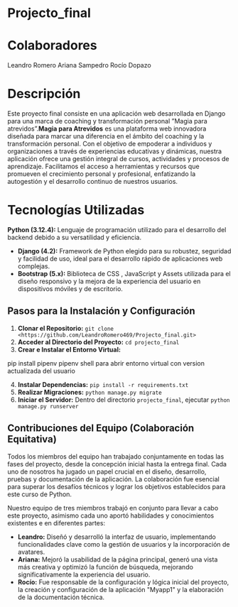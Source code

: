# Projecto_final

# Colaboradores #
Leandro Romero
Ariana Sampedro
Rocío Dopazo

# Descripción #

Este proyecto final consiste en una aplicación web desarrollada en Django para una marca de coaching y transformación personal ”Magia para atrevidos”.**Magia para Atrevidos** es una plataforma web innovadora diseñada para marcar una diferencia en el ámbito del coaching y la transformación personal. Con el objetivo de empoderar a individuos y organizaciones a través de experiencias educativas y dinámicas, nuestra aplicación ofrece una gestión integral de cursos, actividades y procesos de aprendizaje. Facilitamos el acceso a herramientas y recursos que promueven el crecimiento personal y profesional, enfatizando la autogestión y el desarrollo continuo de nuestros usuarios.


# Tecnologías Utilizadas #

**Python (3.12.4):** Lenguaje de programación utilizado para el desarrollo del backend debido a su versatilidad y eficiencia.
- **Django (4.2):** Framework de Python elegido para su robustez, seguridad y facilidad de uso, ideal para el desarrollo rápido de aplicaciones web complejas.
- **Bootstrap (5.x):** Biblioteca de CSS , JavaScript y Assets utilizada para el diseño responsivo y la mejora de la experiencia del usuario en dispositivos móviles y de escritorio.

## Pasos para la Instalación y Configuración

1. **Clonar el Repositorio:** `git clone <https://github.com/LeandroRomero469/Projecto_final.git>`
2. **Acceder al Directorio del Proyecto:** `cd projecto_final`
3. **Crear e Instalar el Entorno Virtual:**

pip install pipenv
pipenv shell para abrir entorno virtual con version actualizada del usuario

4. **Instalar Dependencias:** `pip install -r requirements.txt`
5. **Realizar Migraciones:** `python manage.py migrate`
6. **Iniciar el Servidor:** Dentro del directorio `projecto_final`, ejecutar `python manage.py runserver`


## Contribuciones del Equipo (Colaboración Equitativa)

Todos los miembros del equipo han trabajado conjuntamente en todas las fases del proyecto, desde la concepción inicial hasta la entrega final. Cada uno de nosotros ha jugado un papel crucial en el diseño, desarrollo, pruebas y documentación de la aplicación. La colaboración fue esencial para superar los desafíos técnicos y lograr los objetivos establecidos para este curso de Python.

Nuestro equipo de tres miembros trabajó en conjunto para llevar a cabo este proyecto, asimismo cada uno aportó habilidades y conocimientos existentes e en diferentes partes:

- **Leandro:** Diseñó y desarrolló la interfaz de usuario, implementando funcionalidades clave como la gestión de usuarios y la incorporación de avatares.
- **Ariana:** Mejoró la usabilidad de la página principal, generó una vista más creativa y optimizó la función de búsqueda, mejorando significativamente la experiencia del usuario.
- **Rocío:** Fue responsable de la configuración y lógica inicial del proyecto, la creación y configuración de la aplicación "Myapp1" y la elaboración de la documentación técnica.





